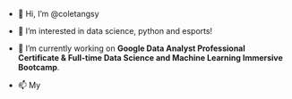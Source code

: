 - 👋 Hi, I’m @coletangsy
- 👀 I’m interested in data science, python and esports!
- 🌱 I’m currently working on **Google Data Analyst Professional Certificate & Full-time Data Science and Machine Learning Immersive Bootcamp**.

- 📫 My 

<!---
coletangsy/coletangsy is a ✨ special ✨ repository because its `README.md` (this file) appears on your GitHub profile.
You can click the Preview link to take a look at your changes.
--->
